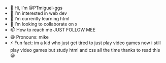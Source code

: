 - 👋 Hi, I’m @PTmiguel-ggs
- 👀 I’m interested in web dev
- 🌱 I’m currently learning html
- 💞️ I’m looking to collaborate on  x
- 📫 How to reach me JUST FOLLOW MEE
- 😄 Pronouns: mike
- ⚡ Fun fact: im  a kid who just get tired to just play video games now i still play video games but study html and css all the time
  thanks to read this 😀

